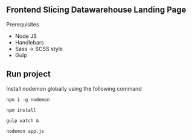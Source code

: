 ## Frontend Slicing Datawarehouse Landing Page

Prerequisites 
  - Node JS
  - Handlebars
  - Sass -> SCSS style
  - Gulp

## Run project
Install nodemon globally using the following command

```
npm i -g nodemon
```

```
npm install
```

```
gulp watch &
```

```
nodemon app.js
```
